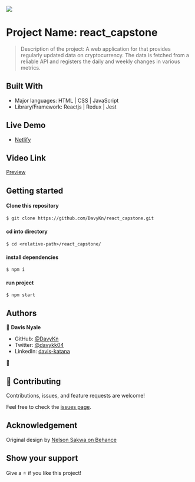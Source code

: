 ![](https://img.shields.io/badge/Microverse-blueviolet)

# Project Name: react_capstone

> Description of the project: A web application for that provides regularly updated data on cryptocurrency. The data is fetched from a reliable API and registers the daily and weekly changes in various metrics.


## Built With

- Major languages: HTML | CSS | JavaScript 
- Library/Framework: Reactjs | Redux | Jest 

## Live Demo
- [Netlify](https://dancing-strudel-ece355.netlify.app/)

## Video Link
[Preview](https://loom.com/share/cb1d99ac613e447d9935ab412b84f64f)

## Getting started

#### Clone this repository

```bash
$ git clone https://github.com/DavyKn/react_capstone.git
```

#### cd into directory
```
$ cd <relative-path>/react_capstone/
```

#### install dependencies
``` run 
$ npm i
```
#### run project
```
$ npm start
```

## Authors

👤 **Davis Nyale**

- GitHub: [@DavyKn](https://github.com/DavyKn)
- Twitter: [@davykk04](https://twitter.com/davykk04)
- LinkedIn: [davis-katana](https://www.linkedin.com/in/davis-katana/)

👤
## 🤝 Contributing

Contributions, issues, and feature requests are welcome!

Feel free to check the [issues page](../../issues/).

## Acknowledgement

Original design by [Nelson Sakwa on Behance](https://www.behance.net/sakwadesignstudio)

## Show your support

Give a ⭐️ if you like this project!